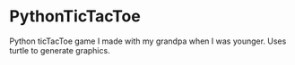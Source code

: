 # PythonTicTacToe
Python ticTacToe game I made with my grandpa when I was younger. Uses turtle to generate graphics.
